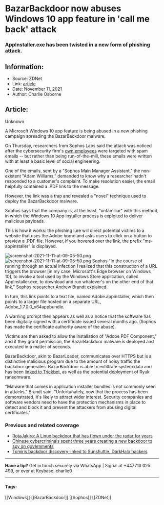 # BazarBackdoor now abuses Windows 10 app feature in 'call me back' attack
### AppInstaller.exe has been twisted in a new form of phishing attack.

## Information:
+ Source: ZDNet
+ Link: [article](https://www.zdnet.com/article/bazarloader-now-abuses-windows-10-app-feature-in-call-me-back-attack/)
+ Date: November 11, 2021
+ Author: Charlie Osborne


## Article:
Unknown

A Microsoft Windows 10 app feature is being abused in a new phishing campaign spreading the BazarBackdoor malware. 


On Thursday, researchers from Sophos Labs said the attack was noticed after the cybersecurity firm's [own employees](https://news.sophos.com/en-us/2021/11/11/bazarloader-call-me-back-attack-abuses-windows-10-apps-mechanism/) were targeted with spam emails -- but rather than being run-of-the-mill, these emails were written with at least a basic level of social engineering.

One of the emails, sent by a "Sophos Main Manager Assistant," the non-existent "Adam Williams," demanded to know why a researcher hadn't responded to a customer's complaint. To make resolution easier, the email helpfully contained a .PDF link to the message.  

However, the link was a trap and revealed a "novel" technique used to deploy the BazarBackdoor malware.  

Sophos says that the company is, at the least, "unfamiliar" with this method, in which the Windows 10 App installer process is exploited to deliver malicious payloads.  

This is how it works: the phishing lure will direct potential victims to a website that uses the Adobe brand and asks users to click on a button to preview a .PDF file. However, if you hovered over the link, the prefix "ms-appinstaller" is displayed.  

![screenshot-2021-11-11-at-09-05-50.png]()![screenshot-2021-11-11-at-09-05-50.png](https://www.zdnet.com/a/img/resize/a71efe1409dfc2601ec6a2331705f4e2f72d0705/2021/11/11/1755bb63-668e-4637-97f2-a2504b20524e/screenshot-2021-11-11-at-09-05-50.png?width=1200&fit=bounds&auto=webp)
 Sophos
 "In the course of running through an actual infection I realized that this construction of a URL triggers the browser [in my case, Microsoft's Edge browser on Windows 10], to invoke a tool used by the Windows Store application, called AppInstaller.exe, to download and run whatever's on the other end of that link," Sophos researcher Andrew Brandt explained.  






In turn, this link points to a text file, named Adobe.appinstaller, which then points to a larger file hosted on a separate URL, Adobe\_1.7.0.0\_x64appbundle.  

A warning prompt then appears as well as a notice that the software has been digitally signed with a certificate issued several months ago. (Sophos has made the certificate authority aware of the abuse).  

Victims are then asked to allow the installation of "Adobe PDF Component," and if they grant permission, the BazarBackdoor malware is deployed and executed in a matter of seconds.  

BazarBackdoor, akin to BazarLoader, communicates over HTTPS but is a distinctive malicious program due to the amount of noisy traffic the backdoor generates. BazarBackdoor is able to exfiltrate system data and has been [linked to Trickbot](https://cofense.com/blog/bazarbackdoor-stealthy-infiltration), as well as the potential deployment of Ryuk ransomware.  

"Malware that comes in application installer bundles is not commonly seen in attacks," Brandt said. "Unfortunately, now that the process has been demonstrated, it's likely to attract wider interest. Security companies and software vendors need to have the protection mechanisms in place to detect and block it and prevent the attackers from abusing digital certificates." 

###  Previous and related coverage

* [RotaJakiro: A Linux backdoor that has flown under the radar for years](https://www.zdnet.com/article/rotajakiro-a-linux-backdoor-that-has-flown-under-the-radar-for-years/)
* [Chinese cybercriminals spent three years creating a new backdoor to spy on governments](https://www.zdnet.com/article/chinese-cybercriminals-spent-three-years-creating-a-new-backdoor-to-spy-on-governments/)
* [Tomiris backdoor discovery linked to Sunshuttle, DarkHalo hackers](https://www.zdnet.com/article/the-tomiris-backdoor-has-now-been-linked-to-sunshuttle-darkhalo-hackers/)



---

**Have a tip?** Get in touch securely via WhatsApp | Signal at +447713 025 499, or over at Keybase: charlie0



---





#### Tags:
[[Windows]] [[BazarBackdoor]] [[Sophos]] [[ZDNet]]
